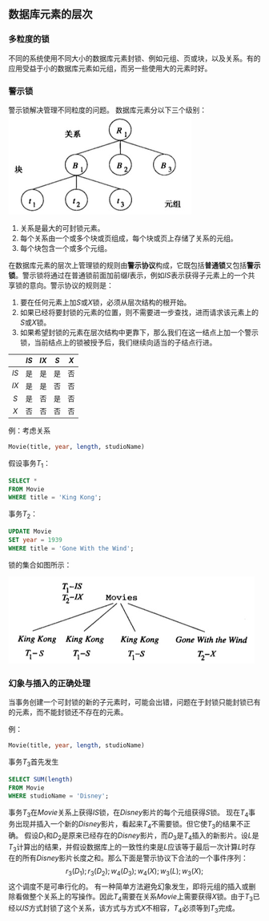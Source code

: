 ## 数据库元素的层次

### 多粒度的锁

不同的系统使用不同大小的数据库元素封锁、例如元组、页或块，以及关系。有的应用受益于小的数据库元素如元组，而另一些使用大的元素时好。

### 警示锁

警示锁解决管理不同粒度的问题。
数据库元素分以下三个级别：
![7-6-1](./images/7-6-1.jpg)

1. 关系是最大的可封锁元素。
2. 每个关系由一个或多个块或页组成，每个块或页上存储了关系的元组。
3. 每个块包含一个或多个元组。

在数据库元素的层次上管理锁的规则由**警示协议**构成，它既包括**普通锁**又包括**警示锁**。警示锁将通过在普通锁前面加前缀$I$表示，例如$IS$表示获得子元素上的一个共享锁的意向。警示协议的规则是：
1. 要在任何元素上加$S$或$X$锁，必须从层次结构的根开始。
2. 如果已经将要封锁的元素的位置，则不需要进一步查找，进而请求该元素上的$S$或$X$锁。
3. 如果希望封锁的元素在层次结构中更靠下，那么我们在这一结点上加一个警示锁，当前结点上的锁被授予后，我们继续向适当的子结点行进。

|      | $IS$ | $IX$ | $S$  | $X$  |
| :--: | :--: | :--: | :--: | :--: |
| $IS$ |  是  |  是  |  是  |  否  |
| $IX$ |  是  |  是  |  否  |  否  |
| $S$  |  是  |  否  |  是  |  否  |
| $X$  |  否  |  否  |  否  |  否  |

例：考虑关系
```sql
Movie(title, year, length, studioName)
```
假设事务$T_1$：
```sql
SELECT *
FROM Movie
WHERE title = 'King Kong';
```
事务$T_2$：
```sql
UPDATE Movie
SET year = 1939
WHERE title = 'Gone With the Wind';
```
锁的集合如图所示：

![7-6-2](./images/7-6-2.jpg)

### 幻象与插入的正确处理

当事务创建一个可封锁的新的子元素时，可能会出错，问题在于封锁只能封锁已有的元素，而不能封锁还不存在的元素。

例：
```sql
Movie(title, year, length, studioName)
```
事务$T_3$首先发生
```sql
SELECT SUM(length)
FROM Movie
WHERE studioName = 'Disney';
```
事务$T_3$在$Movie$关系上获得$IS$锁，在$Disney$影片的每个元组获得$S$锁。
现在$T_4$事务出现并插入一个新的$Disney$影片，看起来$T_4$不需要锁。但它使$T_3$的结果不正确。
假设$D_1$和$D_2$是原来已经存在的$Disney$影片，而$D_3$是$T_4$插入的新影片。设$L$是$T_3$计算出的结果，并假设数据库上的一致性约束是$L$应该等于最后一次计算$L$时存在的所有$Disney$影片长度之和。那么下面是警示协议下合法的一个事件序列：
$$
r_3(D_1);r_3(D_2);w_4(D_3);w_4(X);w_3(L);w_3(X);
$$
这个调度不是可串行化的。
有一种简单方法避免幻象发生，即将元组的插入或删除看做整个关系上的写操作。因此$T_4$需要在关系$Movie$上需要获得$X$锁。由于$T_3$已经以$IS$方式封锁了这个关系，该方式与方式$X$不相容，$T_4$必须等到$T_3$完成。
